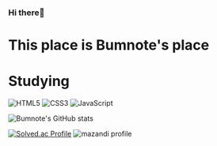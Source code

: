 ### Hi there👋
# This place is Bumnote's place

# Studying
![HTML5](https://img.shields.io/badge/-HTML5-F05032?style=for-the-badge&logo=html5&logoColor=ffffff&style=plastic&logo=appveyor)
![CSS3](https://img.shields.io/badge/-CSS3-007ACC?style=for-the-badge&logo=css3&style=plastic&logo=appveyor)
![JavaScript](https://img.shields.io/badge/-JavaScript-%23F7DF1C?style=for-the-badge&logo=javascript&logoColor=000000&labelColor=%23F7DF1C&color=%23FFCE5A&style=plastic&logo=appveyor)


![Bumnote's GitHub stats](https://github-readme-stats.vercel.app/api?username=Bumnote&theme=vue&show_icons=true)

[![Solved.ac Profile](http://mazassumnida.wtf/api/generate_badge?boj=newjava)](https://solved.ac/dt10002)
![mazandi profile](http://mazandi.herokuapp.com/api?handle=newjava&theme=cold)

<!--
**Bumnote/Bumnote** is a ✨ _special_ ✨ repository because its `README.md` (this file) appears on your GitHub profile.

Here are some ideas to get you started:

- 🔭 I’m currently working on ...
- 🌱 I’m currently learning ...
- 👯 I’m looking to collaborate on ...
- 🤔 I’m looking for help with ...
- 💬 Ask me about ...
- 📫 How to reach me: ...
- 😄 Pronouns: ...
- ⚡ Fun fact: ...
-->
